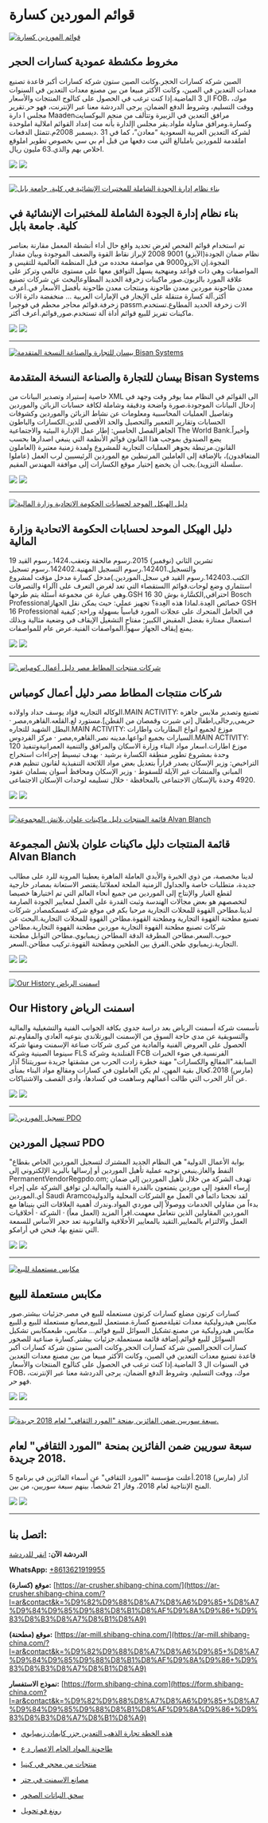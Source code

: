 # قوائم الموردين كسارة

<a href="https://swt.shibang-china.com/?l=ar&img&k=%D9%82%D9%88%D8%A7%D8%A6%D9%85+%D8%A7%D9%84%D9%85%D9%88%D8%B1%D8%AF%D9%8A%D9%86+%D9%83%D8%B3%D8%A7%D8%B1%D8%A9" target="_blank">![قوائم الموردين كسارة](http://static.shibang-china.com/all-800x300/1074.jpg)</a>

## مخروط مكشطة عمودية كسارات الحجر
الصين شركة كسارات الحجر.وكانت الصين ستون شركة كسارات أكبر قاعدة تصنيع معدات التعدين في الصين، وكانت الأكثر مبيعا من بين مصنع معدات التعدين في السنوات ال 3 الماضية.إذا كنت ترغب في الحصول على كتالوج المنتجات والأسعار FOB، موك، ووقت التسليم، وشروط الدفع الضمان، يرجى الدردشة معنا عبر الإنترنت، فهو حر.ﺗﻘﺮﻳﺮ ﻣﺠﻠﺲ ا دارة Maadenمرافق التعدين في الزبيرة وتتألف من منجم البوكسايت وكسارة.ومرافق مناولة ملواد.يقر مجلس اإلدارة بأنه مت إعداد القوائم املالية املوحدة لشركة التعدين العربية السعودية “معادن”، كما في 31 .ديسمبر 2008م.تتمثل الدفعات املقدمة للموردين باملبالغ التي مت دفعها من قبل أم بي سي بخصوص تطوير املوقع اخلاص بهم والذي.63 مليون ريال.


<a href="https://whatsapp.shibangsoft.com/WhatsApp.php" target="_blank" title="WhatsApp">![](http://static.shibang-china.com/icon/whatsapp.png)</a> <a href="https://swt.shibang-china.com/?l=ar&icon&k=%D9%82%D9%88%D8%A7%D8%A6%D9%85+%D8%A7%D9%84%D9%85%D9%88%D8%B1%D8%AF%D9%8A%D9%86+%D9%83%D8%B3%D8%A7%D8%B1%D8%A9" target="_blank">![](http://static.shibang-china.com/icon/chat-ar.png)</a>

---

<a href="https://swt.shibang-china.com/?l=ar&img&k=%D9%82%D9%88%D8%A7%D8%A6%D9%85+%D8%A7%D9%84%D9%85%D9%88%D8%B1%D8%AF%D9%8A%D9%86+%D9%83%D8%B3%D8%A7%D8%B1%D8%A9" target="_blank">![بناء نظام إدارة الجودة الشاملة للمختبرات الإنشائية في كلية. جامعة بابل](http://static.shibang-china.com/all-800x300/967.jpg)</a>

## بناء نظام إدارة الجودة الشاملة للمختبرات الإنشائية في كلية. جامعة بابل
تم استخدام قوائم الفحص لغرض تحديد واقع حال أداء أنشطة المعمل مقارنة بعناصر نظام ضمان الجودة(الآيزو) 9001 2008 لإبراز نقاط القوة والضعف الموجودة وبيان مقدار الفجوة.إن الآيزو9000 هي مواصفة محدده من قبل المنظمة العالمية للتقيس و المواصفات وهي ذات قواعد ومنهجية يسهل التوافق معها على مستوى عالمي وتركز على علاقة المورد بالزبون.صور ماكينات زخرفة الحديد المطاوعالبحث عن شركات تصنيع معدن طاحونة موردين معدن طاحونة ومنتجات معدن طاحونة بأفضل الأسعار في.أعرف أكثر.آلة كسارة متنقلة على الإيجار في الإمارات العربية … منخفضة دائرة الات زخرفة.قوائم محاجر محطم في فوجيرا passm.الات زخرفة الحديد المطاوع.تستخدم ماكينات تفريز للبيع قوائم أداة آلة تستخدم.صور,قوائم.أعرف أكثر.


<a href="https://whatsapp.shibangsoft.com/WhatsApp.php" target="_blank" title="WhatsApp">![](http://static.shibang-china.com/icon/whatsapp.png)</a> <a href="https://swt.shibang-china.com/?l=ar&icon&k=%D9%82%D9%88%D8%A7%D8%A6%D9%85+%D8%A7%D9%84%D9%85%D9%88%D8%B1%D8%AF%D9%8A%D9%86+%D9%83%D8%B3%D8%A7%D8%B1%D8%A9" target="_blank">![](http://static.shibang-china.com/icon/chat-ar.png)</a>

---

<a href="https://swt.shibang-china.com/?l=ar&img&k=%D9%82%D9%88%D8%A7%D8%A6%D9%85+%D8%A7%D9%84%D9%85%D9%88%D8%B1%D8%AF%D9%8A%D9%86+%D9%83%D8%B3%D8%A7%D8%B1%D8%A9" target="_blank">![بيسان للتجارة والصناعة النسخة المتقدمة Bisan Systems](http://static.shibang-china.com/all-800x300/1295.jpg)</a>

## بيسان للتجارة والصناعة النسخة المتقدمة Bisan Systems
خاصية إستيراد وتصدير البيانات من XML الى القوائم في النظام مما يوفر وقت وجهد في إدخال البيانات الموجودة.صورة واضحة ودقيقة وشاملة لكافة حسابات الزبائن والموردين وتفاصيل العمليات المحاسبية ومعلومات عن نشاط الزبائن والموردين وكشوفات الحسابات وتقارير التعمير والتحصيل والحد الأقصى للدين.الكسارات والباطون الجاهزالفصل الخامس: إطار عمل الإدارة البيئية والاجتماعية The World Bank.وأخيراً يضع الصندوق بموجب هذا القانون قوائم الأنظمة التي ينبغي اصدارها بحسب القانون.مرتبطة بجوهر العمليات التجارية للمشروع ولمدة زمنية معتبرة (العاملون المتعاقدون)، بالإضافة إلى العاملين المرتبطين مع الموردين الرئيسيين لرب العمل (عاملوا سلسلة التزويد).يجب أن يخضع إختيار موقع الكسارات إلى موافقة المهندس المقيم.


<a href="https://whatsapp.shibangsoft.com/WhatsApp.php" target="_blank" title="WhatsApp">![](http://static.shibang-china.com/icon/whatsapp.png)</a> <a href="https://swt.shibang-china.com/?l=ar&icon&k=%D9%82%D9%88%D8%A7%D8%A6%D9%85+%D8%A7%D9%84%D9%85%D9%88%D8%B1%D8%AF%D9%8A%D9%86+%D9%83%D8%B3%D8%A7%D8%B1%D8%A9" target="_blank">![](http://static.shibang-china.com/icon/chat-ar.png)</a>

---

<a href="https://swt.shibang-china.com/?l=ar&img&k=%D9%82%D9%88%D8%A7%D8%A6%D9%85+%D8%A7%D9%84%D9%85%D9%88%D8%B1%D8%AF%D9%8A%D9%86+%D9%83%D8%B3%D8%A7%D8%B1%D8%A9" target="_blank">![دليل الهيكل الموحد لحسابات الحكومة الاتحادية وزارة المالية](http://static.shibang-china.com/all-800x300/1245.jpg)</a>

## دليل الهيكل الموحد لحسابات الحكومة الاتحادية وزارة المالية
19 تشرين الثاني (نوفمبر) 2015.رسوم مالحقة وتعقب.1424.رسوم القيد والتسجيل.142401.رسوم التسجيل المهنية.142402.رسوم تسجيل الكتب.142403.رسوم القيد في سجل.الموردين.)مدخل كسارة مدخل مؤقت لمشروع استثماري وضع لوحات.قوائم االستقصاء التي تعد لغرض التعرف على اآلراء والتصرفات وهي عبارة عن مجموعة أسئلة يتم طرحها.GSH 16 30 احترافي,الكسَّارة بوش Bosch Professionalخصائص العِدة.لماذا هذه العِدة؟ تجهيز عملي: حيث يمكن نقل الجهاز GSH 16 Professional في الحامل المتحرك على عجلات المورد قياسياً بسهولة وراحة; كيفية استعمال ممتازة بفضل المقبض الكبير; مفتاح التشغيل الإيقاف في وضعية مثالية وبذلك يمنع إيقاف الجهاز سهواً.المواصفات الفنية.عرض عام للمواصفات.


<a href="https://whatsapp.shibangsoft.com/WhatsApp.php" target="_blank" title="WhatsApp">![](http://static.shibang-china.com/icon/whatsapp.png)</a> <a href="https://swt.shibang-china.com/?l=ar&icon&k=%D9%82%D9%88%D8%A7%D8%A6%D9%85+%D8%A7%D9%84%D9%85%D9%88%D8%B1%D8%AF%D9%8A%D9%86+%D9%83%D8%B3%D8%A7%D8%B1%D8%A9" target="_blank">![](http://static.shibang-china.com/icon/chat-ar.png)</a>

---

<a href="https://swt.shibang-china.com/?l=ar&img&k=%D9%82%D9%88%D8%A7%D8%A6%D9%85+%D8%A7%D9%84%D9%85%D9%88%D8%B1%D8%AF%D9%8A%D9%86+%D9%83%D8%B3%D8%A7%D8%B1%D8%A9" target="_blank">![شركات منتجات المطاط مصر دليل أعمال كومباس](http://static.shibang-china.com/all-800x300/959.jpg)</a>

## شركات منتجات المطاط مصر دليل أعمال كومباس
الوكاله التجاريه فؤاد يوسف حداد واولاده.MAIN ACTIVITY: تصنيع وتصدير ملابس جاهزه حريمى,رجالى,اطفال [تى شيرت وقمصان من القطن].مستورد لع.القلعه.القاهره,مصر &middot; البطل الشهيد للتجاره.MAIN ACTIVITY: موزع لجميع انواع البطاريات واطارات السيارات بجميع انواعها.مدينه نصر.القاهره,مصر &middot; مركز الفردوس.MAIN ACTIVITY: موزع اطارات.اسعار مواد البناء وزارة الاسكان والمرافق والتنمية العمرانيةوتنفيذ 120 وحدة بمشروع تطوير منطقة الكسارة برشيد &middot; بهدف تبسيط إجراءات استخراج التراخيص: وزير الإسكان يصدر قراراً بتعديل بعض مواد اللائحة التنفيذية لقانون تنظيم هدم المبانى والمنشآت غير الآيلة للسقوط &middot; وزير الإسكان ومحافظ أسوان يسلمان عقود 4920 وحدة بالإسكان الاجتماعى بالمحافظة &middot; خلال تسليمه لوحدات الإسكان الاجتماعى.


<a href="https://whatsapp.shibangsoft.com/WhatsApp.php" target="_blank" title="WhatsApp">![](http://static.shibang-china.com/icon/whatsapp.png)</a> <a href="https://swt.shibang-china.com/?l=ar&icon&k=%D9%82%D9%88%D8%A7%D8%A6%D9%85+%D8%A7%D9%84%D9%85%D9%88%D8%B1%D8%AF%D9%8A%D9%86+%D9%83%D8%B3%D8%A7%D8%B1%D8%A9" target="_blank">![](http://static.shibang-china.com/icon/chat-ar.png)</a>

---

<a href="https://swt.shibang-china.com/?l=ar&img&k=%D9%82%D9%88%D8%A7%D8%A6%D9%85+%D8%A7%D9%84%D9%85%D9%88%D8%B1%D8%AF%D9%8A%D9%86+%D9%83%D8%B3%D8%A7%D8%B1%D8%A9" target="_blank">![قائمة المنتجات دليل ماكينات علوان بلانش المجموعة Alvan Blanch](http://static.shibang-china.com/all-800x300/273.jpg)</a>

## قائمة المنتجات دليل ماكينات علوان بلانش المجموعة Alvan Blanch
لدينا مخصصة، من ذوي الخبرة والأيدي العاملة الماهرة يعطينا المرونة للرد على مطالب جديدة، متطلبات خاصة والجداول الزمنية الملحة لعملائنا.يقتصر الاستعانة بمصادر خارجية لقطع الغيار والإنتاج إلى الموردين من جميع أنحاء العالم التي تم اختيارها خصيصا لتخصصهم هو بعض مجالات الهندسة وثبت القدرة على العمل لمعايير الجودة الصارمة لدينا.مطاحن القهوة للمحلات التجارية مرحبا بكم في موقع شركة غسمكمصادر شركات تصنيع مطحنة القهوة التجارية ومطحنة القهوة.مطاحن القهوة للمحلات التجارية.البحث عن شركات تصنيع مطحنة القهوة التجارية موردين مطحنة القهوة التجارية.مطاحن حبوب.السعر.مطاحن المطرقة الدقة المطاحن زيمبابوي.مطاحن التوابل مطحنة التجارية.زيمبابوي طحن.الفرق بين الطحين ومطحنة القهوة.تركيب مطاحن.السعر.


<a href="https://whatsapp.shibangsoft.com/WhatsApp.php" target="_blank" title="WhatsApp">![](http://static.shibang-china.com/icon/whatsapp.png)</a> <a href="https://swt.shibang-china.com/?l=ar&icon&k=%D9%82%D9%88%D8%A7%D8%A6%D9%85+%D8%A7%D9%84%D9%85%D9%88%D8%B1%D8%AF%D9%8A%D9%86+%D9%83%D8%B3%D8%A7%D8%B1%D8%A9" target="_blank">![](http://static.shibang-china.com/icon/chat-ar.png)</a>

---

<a href="https://swt.shibang-china.com/?l=ar&img&k=%D9%82%D9%88%D8%A7%D8%A6%D9%85+%D8%A7%D9%84%D9%85%D9%88%D8%B1%D8%AF%D9%8A%D9%86+%D9%83%D8%B3%D8%A7%D8%B1%D8%A9" target="_blank">![Our History اسمنت الرياض](http://static.shibang-china.com/all-800x300/1492.jpg)</a>

## Our History اسمنت الرياض
تأسست شركة أسمنت الرياض بعد دراسة جدوي بكافة الجوانب الفنية والتشغيلية والمالية والتسويقية عن مدي حاجة السوق من الإسمنت البورتلاندي بنوعيه العادي والمقاوم.تم الحصول على العروض الفنية والمادية من كبرى شركات صناعة الإسمنت ومنها شركة سينوما الصينية وشركة FLS الفنلندية وشركة FCB الفرنسية.في ضوء الخبرات السابقة.&quot;المقالع والكسارات&quot; مهنة خطرة زادت الحرب من مشقتها جريدة سوريتنا5 آذار (مارس) 2018.كحال بقية المهن، لم يكن العاملون في كسارات ومقالع مواد البناء بمنأى عن آثار الحرب التي طالت أعمالهم وساهمت في كسادها، وأدى القصف والاشتباكات.


<a href="https://whatsapp.shibangsoft.com/WhatsApp.php" target="_blank" title="WhatsApp">![](http://static.shibang-china.com/icon/whatsapp.png)</a> <a href="https://swt.shibang-china.com/?l=ar&icon&k=%D9%82%D9%88%D8%A7%D8%A6%D9%85+%D8%A7%D9%84%D9%85%D9%88%D8%B1%D8%AF%D9%8A%D9%86+%D9%83%D8%B3%D8%A7%D8%B1%D8%A9" target="_blank">![](http://static.shibang-china.com/icon/chat-ar.png)</a>

---

<a href="https://swt.shibang-china.com/?l=ar&img&k=%D9%82%D9%88%D8%A7%D8%A6%D9%85+%D8%A7%D9%84%D9%85%D9%88%D8%B1%D8%AF%D9%8A%D9%86+%D9%83%D8%B3%D8%A7%D8%B1%D8%A9" target="_blank">![تسجيل الموردين PDO](http://static.shibang-china.com/all-800x300/422.jpg)</a>

## تسجيل الموردين PDO
​&quot;بوابة الأعمال الدولية&quot; هي النظام الجديد المشترك لتسجيل الموردين الخاص بقطاع النفط والغاز.ينبغي توجيه عملية تأهيل الموردين أو إرسالها بالبريد الإلكتروني إلى PermanentVendorRegpdo.om; تهدف الشركة من خلال تأهيل الموردين إلى ضمان إرساء العقود إلى موردين يتمتعون بالقدرة الفنية والمالية.لن توافق الشركة على إجراء أي.الموردين Saudi Aramcoلقد نجحنا دائماً في العمل مع الشركات المحلية والدولية بدءاً من مقاولي الخدمات ووصولاً إلى موردي المواد.وندرك أهمية العلاقات التي بنيناها مع الموردين المقاولين الذين نتعامل معهمت.اقرأ المزيد (العمل معاً) &middot; الشركة &middot; أخلاقيات العمل والالتزام بالمعايير.التقيد بالمعايير الأخلاقية والقانونية تعد حجر الأساس للسمعة التي نتمتع بها، فنحن في أرامكو.


<a href="https://whatsapp.shibangsoft.com/WhatsApp.php" target="_blank" title="WhatsApp">![](http://static.shibang-china.com/icon/whatsapp.png)</a> <a href="https://swt.shibang-china.com/?l=ar&icon&k=%D9%82%D9%88%D8%A7%D8%A6%D9%85+%D8%A7%D9%84%D9%85%D9%88%D8%B1%D8%AF%D9%8A%D9%86+%D9%83%D8%B3%D8%A7%D8%B1%D8%A9" target="_blank">![](http://static.shibang-china.com/icon/chat-ar.png)</a>

---

<a href="https://swt.shibang-china.com/?l=ar&img&k=%D9%82%D9%88%D8%A7%D8%A6%D9%85+%D8%A7%D9%84%D9%85%D9%88%D8%B1%D8%AF%D9%8A%D9%86+%D9%83%D8%B3%D8%A7%D8%B1%D8%A9" target="_blank">![مكابس مستعملة للبيع](http://static.shibang-china.com/all-800x300/8.jpg)</a>

## مكابس مستعملة للبيع
كسارات كرتون مضلع كسارات كرتون مستعمله للبيع في مصر.جزئیات بیشتر.صور مكابس هيدروليكية معدات ثقيلةمصنع كسارة.مستعمل للبيع,مصانع مستعملة للبيع و.للبيع مكابس هيدروليكية من مصنع.تشكيل السوائل للبيع قوائم… مكابس، طبعمكابس تشكيل السوائل للبيع قوائم.إضافة قائمة مستعملة.جزئیات بیشتر.كسارة صناعية للصخور كسارات الحجرالصين شركة كسارات الحجر.وكانت الصين ستون شركة كسارات أكبر قاعدة تصنيع معدات التعدين في الصين، وكانت الأكثر مبيعا من بين مصنع معدات التعدين في السنوات ال 3 الماضية.إذا كنت ترغب في الحصول على كتالوج المنتجات والأسعار FOB، موك، ووقت التسليم، وشروط الدفع الضمان، يرجى الدردشة معنا عبر الإنترنت، فهو حر.


<a href="https://whatsapp.shibangsoft.com/WhatsApp.php" target="_blank" title="WhatsApp">![](http://static.shibang-china.com/icon/whatsapp.png)</a> <a href="https://swt.shibang-china.com/?l=ar&icon&k=%D9%82%D9%88%D8%A7%D8%A6%D9%85+%D8%A7%D9%84%D9%85%D9%88%D8%B1%D8%AF%D9%8A%D9%86+%D9%83%D8%B3%D8%A7%D8%B1%D8%A9" target="_blank">![](http://static.shibang-china.com/icon/chat-ar.png)</a>

---

<a href="https://swt.shibang-china.com/?l=ar&img&k=%D9%82%D9%88%D8%A7%D8%A6%D9%85+%D8%A7%D9%84%D9%85%D9%88%D8%B1%D8%AF%D9%8A%D9%86+%D9%83%D8%B3%D8%A7%D8%B1%D8%A9" target="_blank">![سبعة سوريين ضمن الفائزين بمنحة &quot;المورد الثقافي&quot; لعام 2018 جريدة.](http://static.shibang-china.com/all-800x300/1289.jpg)</a>

## سبعة سوريين ضمن الفائزين بمنحة &quot;المورد الثقافي&quot; لعام 2018 جريدة.
5 آذار (مارس) 2018.أعلنت مؤسسة &quot;المورد الثقافي&quot; عن أسماء الفائزين في برنامج المنح الإنتاجية لعام 2018، وفاز 21 شخصاً، بينهم سبعة سوريين، من بين.

<a href="https://whatsapp.shibangsoft.com/WhatsApp.php" target="_blank" title="WhatsApp">![](http://static.shibang-china.com/icon/whatsapp.png)</a> <a href="https://swt.shibang-china.com/?l=ar&icon&k=%D9%82%D9%88%D8%A7%D8%A6%D9%85+%D8%A7%D9%84%D9%85%D9%88%D8%B1%D8%AF%D9%8A%D9%86+%D9%83%D8%B3%D8%A7%D8%B1%D8%A9" target="_blank">![](http://static.shibang-china.com/icon/chat-ar.png)</a>

---
## اتصل بنا:

**الدردشة الآن:** [انقر للدردشة](https://swt.shibang-china.com?l=ar&contact&k=%D9%82%D9%88%D8%A7%D8%A6%D9%85+%D8%A7%D9%84%D9%85%D9%88%D8%B1%D8%AF%D9%8A%D9%86+%D9%83%D8%B3%D8%A7%D8%B1%D8%A9)

**WhatsApp:**  [+8613621919955](https://whatsapp.shibangsoft.com/WhatsApp.php)

**موقع (كسارة):** [https://ar-crusher.shibang-china.com/](https://ar-crusher.shibang-china.com/?l=ar&contact&k=%D9%82%D9%88%D8%A7%D8%A6%D9%85+%D8%A7%D9%84%D9%85%D9%88%D8%B1%D8%AF%D9%8A%D9%86+%D9%83%D8%B3%D8%A7%D8%B1%D8%A9)

**موقع (مطحنة):** [https://ar-mill.shibang-china.com/](https://ar-mill.shibang-china.com/?l=ar&contact&k=%D9%82%D9%88%D8%A7%D8%A6%D9%85+%D8%A7%D9%84%D9%85%D9%88%D8%B1%D8%AF%D9%8A%D9%86+%D9%83%D8%B3%D8%A7%D8%B1%D8%A9)

**نموذج الاستفسار:** [https://form.shibang-china.com](https://form.shibang-china.com?l=ar&contact&k=%D9%82%D9%88%D8%A7%D8%A6%D9%85+%D8%A7%D9%84%D9%85%D9%88%D8%B1%D8%AF%D9%8A%D9%86+%D9%83%D8%B3%D8%A7%D8%B1%D8%A9)

* [هذه الخطة تجارة الذهب التعدين جزر كايمان زيمبابوي](../30/%D9%87%D8%B0%D9%87%20%D8%A7%D9%84%D8%AE%D8%B7%D8%A9%20%D8%AA%D8%AC%D8%A7%D8%B1%D8%A9%20%D8%A7%D9%84%D8%B0%D9%87%D8%A8%20%D8%A7%D9%84%D8%AA%D8%B9%D8%AF%D9%8A%D9%86%20%D8%AC%D8%B2%D8%B1%20%D9%83%D8%A7%D9%8A%D9%85%D8%A7%D9%86%20%D8%B2%D9%8A%D9%85%D8%A8%D8%A7%D8%A8%D9%88%D9%8A.md)

* [طاحونة المواد الخام الإعصار د ع](../28/%D8%B7%D8%A7%D8%AD%D9%88%D9%86%D8%A9%20%D8%A7%D9%84%D9%85%D9%88%D8%A7%D8%AF%20%D8%A7%D9%84%D8%AE%D8%A7%D9%85%20%D8%A7%D9%84%D8%A5%D8%B9%D8%B5%D8%A7%D8%B1%20%D8%AF%20%D8%B9.md)

* [منتجات من محجر في كينيا](../28/%D9%85%D9%86%D8%AA%D8%AC%D8%A7%D8%AA%20%D9%85%D9%86%20%D9%85%D8%AD%D8%AC%D8%B1%20%D9%81%D9%8A%20%D9%83%D9%8A%D9%86%D9%8A%D8%A7.md)

* [مصانع الاسمنت في حتر](../29/%D9%85%D8%B5%D8%A7%D9%86%D8%B9%20%D8%A7%D9%84%D8%A7%D8%B3%D9%85%D9%86%D8%AA%20%D9%81%D9%8A%20%D8%AD%D8%AA%D8%B1.md)

* [سحق النباتات الصخور](../26/%D8%B3%D8%AD%D9%82%20%D8%A7%D9%84%D9%86%D8%A8%D8%A7%D8%AA%D8%A7%D8%AA%20%D8%A7%D9%84%D8%B5%D8%AE%D9%88%D8%B1.md)

* [رونغ فو تحويل](../27/%D8%B1%D9%88%D9%86%D8%BA%20%D9%81%D9%88%20%D8%AA%D8%AD%D9%88%D9%8A%D9%84.md)